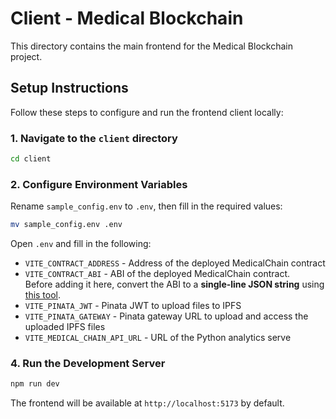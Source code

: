 # Client - Medical Blockchain

This directory contains the main frontend for the Medical Blockchain project.

## Setup Instructions

Follow these steps to configure and run the frontend client locally:

### 1. Navigate to the `client` directory

```bash
cd client
```

### 2. Configure Environment Variables

Rename `sample_config.env` to `.env`, then fill in the required values:

```bash
mv sample_config.env .env
```

Open `.env` and fill in the following:

- `VITE_CONTRACT_ADDRESS` - Address of the deployed MedicalChain contract
- `VITE_CONTRACT_ABI` - ABI of the deployed MedicalChain contract.  
  Before adding it here, convert the ABI to a **single-line JSON string** using [this tool](https://www.text-utils.com/json-formatter/).
- `VITE_PINATA_JWT` - Pinata JWT to upload files to IPFS
- `VITE_PINATA_GATEWAY` - Pinata gateway URL to upload and access the uploaded IPFS files
- `VITE_MEDICAL_CHAIN_API_URL` - URL of the Python analytics serve

### 4. Run the Development Server

```bash
npm run dev
```

The frontend will be available at `http://localhost:5173` by default.
